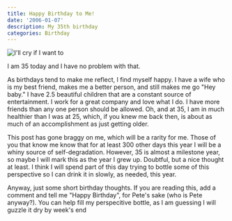 ```yaml
---
title: Happy Birthday to Me!
date: '2006-01-07'
description: My 35th birthday
categories: Birthday
---
```


![I'll cry if I want to]({{urls.media}}/images/20060107/shapeimage_1.png)

I am 35 today and I have no problem with that.

As birthdays tend to make me reflect, I find myself happy.  I have a wife who is my best friend, makes me a better person, and still makes me go "Hey baby."   I have 2.5 beautiful children that are a constant source of entertainment.  I work for a great company and love what I do.  I have more friends than any one person should be allowed.  Oh, and at 35, I am in much healthier than I was at 25, which, if you knew me back then, is about as much of an accomplishment as just getting older.

This post has gone braggy on me, which will be a rarity for me.  Those of you that know me know that for at least 300 other days this year I will be a whiny source of self-degradation.  However, 35 is almost a milestone year, so maybe I will mark this as the year I grew up.  Doubtful, but a nice thought at least.  I think I will spend part of this day trying to bottle some of this perspective so I can drink it in slowly, as needed, this year. 

Anyway, just some short birthday thoughts.  If you are reading this, add a comment and tell me "Happy Birthday", for Pete's sake (who is Pete anyway?).  You can help fill my perspecitive bottle, as I am guessing I will guzzle it dry by week's end
